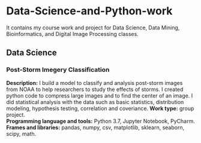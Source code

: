 # Data-Science-and-Python-work
It contains my course work and project for Data Science, Data Mining, Bioinformatics, and Digital Image Processing classes.

## Data Science
### Post-Storm Imegery Classification
**Description:** I build a model to classify and analysis post-storm images from NOAA to help researchers to study the effects of storms. I created python code to compress large images and to find the center of an image. I did statistical analysis with the data such as basic statistics, distribution modeling, hypothesis testing, correlation and coveriance.
**Work type:** group project.\
**Programming language and tools:** Python 3.7, Jupyter Notebook, PyCharm.\
**Frames and libraries:** pandas, numpy, csv, matplotlib, sklearn, seaborn, scipy, math.

